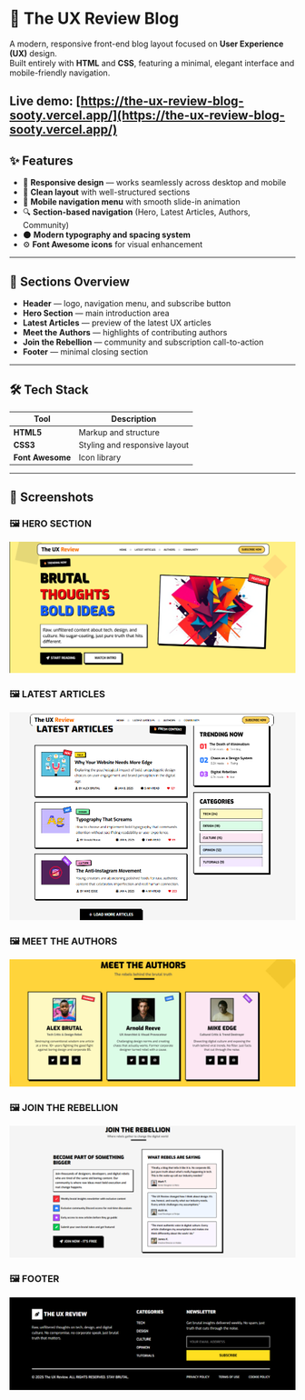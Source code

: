 # 📰 The UX Review Blog

A modern, responsive front-end blog layout focused on **User Experience (UX)** design.  
Built entirely with **HTML** and **CSS**, featuring a minimal, elegant interface and mobile-friendly navigation.

**Live demo:** [https://the-ux-review-blog-sooty.vercel.app/](https://the-ux-review-blog-sooty.vercel.app/)
---

## ✨ Features

- 📱 **Responsive design** — works seamlessly across desktop and mobile  
- 🎨 **Clean layout** with well-structured sections  
- 🧭 **Mobile navigation menu** with smooth slide-in animation  
- 🔍 **Section-based navigation** (Hero, Latest Articles, Authors, Community)  
- 🌑 **Modern typography and spacing system**  
- ⚙️ **Font Awesome icons** for visual enhancement  

---

## 🧩 Sections Overview

- **Header** — logo, navigation menu, and subscribe button  
- **Hero Section** — main introduction area  
- **Latest Articles** — preview of the latest UX articles  
- **Meet the Authors** — highlights of contributing authors  
- **Join the Rebellion** — community and subscription call-to-action  
- **Footer** — minimal closing section

---

## 🛠️ Tech Stack

| Tool | Description |
|------|--------------|
| **HTML5** | Markup and structure |
| **CSS3** | Styling and responsive layout |
| **Font Awesome** | Icon library |
---

## 📸 Screenshots

### 🖼️ HERO SECTION
![Hero Section](./screenshots/screenshot-hero.png)

### 🖼️ LATEST ARTICLES  
![Latest Articles](./screenshots/screenshot-latest-article.png)

### 🖼️ MEET THE AUTHORS 
![Meet The Authors](./screenshots/screenshot-authors.png)

### 🖼️ JOIN THE REBELLION 
![Join The Rebellion](./screenshots/screenshot-rebellion.png)

### 🖼️ FOOTER
![Footer](./screenshots/screenshot-footer.png)

